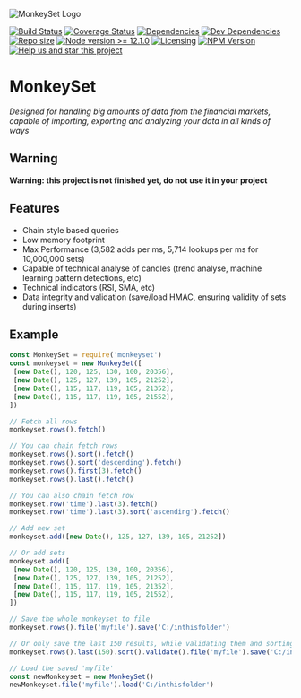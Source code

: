 ![MonkeySet Logo](https://i.imgur.com/xulpNjs.png)

[![Build Status](https://api.travis-ci.org/michaeldegroot/MonkeySet.svg?branch=master)](https://travis-ci.org/michaeldegroot/MonkeySet) [![Coverage Status](https://coveralls.io/repos/github/michaeldegroot/MonkeySet/badge.svg?branch=master)](https://coveralls.io/github/michaeldegroot/MonkeySet) [![Dependencies](https://david-dm.org/michaeldegroot/monkeyset/status.svg)](https://david-dm.org/michaeldegroot/monkeyset) [![Dev Dependencies](https://david-dm.org/michaeldegroot/monkeyset/dev-status.svg)](https://david-dm.org/michaeldegroot/monkeyset?type=dev) [![Repo size](https://img.shields.io/github/repo-size/michaeldegroot/monkeyset.svg)](https://img.shields.io/github/repo-size/michaeldegroot/monkeyset.svg) [![Node version >= 12.1.0](https://img.shields.io/badge/node-%3E=12.1.0-green.svg)](https://github.com/michaeldegroot/MonkeySet) [![Licensing](https://img.shields.io/github/license/michaeldegroot/monkeyset.svg)](https://raw.githubusercontent.com/michaeldegroot/MonkeySet/master/.LICENSE) [![NPM Version](https://img.shields.io/npm/v/monkeyset.svg)](https://www.npmjs.com/package/monkeyset) [![Help us and star this project](https://img.shields.io/github/stars/michaeldegroot/monkeyset.svg?style=social)](https://github.com/michaeldegroot/MonkeySet)

# MonkeySet
*Designed for handling big amounts of data from the financial markets, capable of importing, exporting and analyzing your data in all kinds of ways*

## Warning
**Warning: this project is not finished yet, do not use it in your project**

## Features
 - Chain style based queries
 - Low memory footprint
 - Max Performance (3,582 adds per ms, 5,714 lookups per ms for 10,000,000 sets)
 - Capable of technical analyse of candles (trend analyse, machine learning pattern detections, etc)
 - Technical indicators (RSI, SMA, etc)
 - Data integrity and validation (save/load HMAC, ensuring validity of sets during inserts)

## Example

 ```javascript
const MonkeySet = require('monkeyset')
const monkeyset = new MonkeySet([
  [new Date(), 120, 125, 130, 100, 20356],
  [new Date(), 125, 127, 139, 105, 21252],
  [new Date(), 115, 117, 119, 105, 21352],
  [new Date(), 115, 117, 119, 105, 21552],
])

// Fetch all rows
monkeyset.rows().fetch()

// You can chain fetch rows
monkeyset.rows().sort().fetch()
monkeyset.rows().sort('descending').fetch()
monkeyset.rows().first(3).fetch()
monkeyset.rows().last().fetch()

// You can also chain fetch row
monkeyset.row('time').last(3).fetch()
monkeyset.row('time').last(3).sort('ascending').fetch()

// Add new set
monkeyset.add([new Date(), 125, 127, 139, 105, 21252])

// Or add sets
monkeyset.add([
  [new Date(), 120, 125, 130, 100, 20356],
  [new Date(), 125, 127, 139, 105, 21252],
  [new Date(), 115, 117, 119, 105, 21352],
  [new Date(), 115, 117, 119, 105, 21552],
])

// Save the whole monkeyset to file
monkeyset.rows().file('myfile').save('C:/inthisfolder')

// Or only save the last 150 results, while validating them and sorting
monkeyset.rows().last(150).sort().validate().file('myfile').save('C:/inthisfolder')

// Load the saved 'myfile'
const newMonkeyset = new MonkeySet()
newMonkeyset.file('myfile').load('C:/inthisfolder')
```
